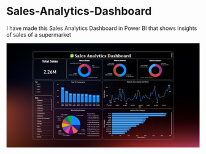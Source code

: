 # Sales-Analytics-Dashboard

I have made this Sales Analytics Dashboard in Power BI that shows insights of sales of a supermarket

<img src="snapshot_dashboard.png">
